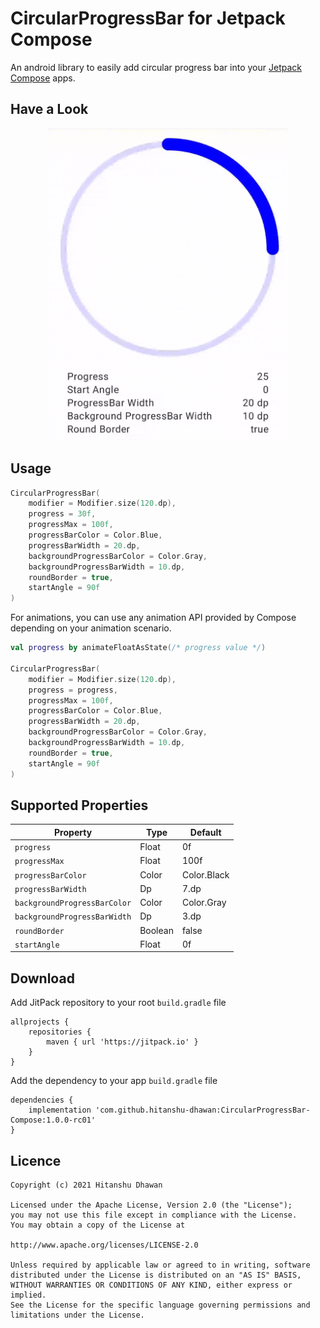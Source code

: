 # CircularProgressBar for Jetpack Compose

An android library to easily add circular progress bar into your [Jetpack Compose](https://developer.android.com/jetpack/compose) apps.


## Have a Look
<p align="center">
    <img src="images/demo.gif" height="500">
</p>


## Usage

```kotlin
CircularProgressBar(
    modifier = Modifier.size(120.dp),
    progress = 30f,
    progressMax = 100f,
    progressBarColor = Color.Blue,
    progressBarWidth = 20.dp,
    backgroundProgressBarColor = Color.Gray,
    backgroundProgressBarWidth = 10.dp,
    roundBorder = true,
    startAngle = 90f
)
```

For animations, you can use any animation API provided by Compose depending on your animation scenario.

```kotlin
val progress by animateFloatAsState(/* progress value */)

CircularProgressBar(
    modifier = Modifier.size(120.dp),
    progress = progress,
    progressMax = 100f,
    progressBarColor = Color.Blue,
    progressBarWidth = 20.dp,
    backgroundProgressBarColor = Color.Gray,
    backgroundProgressBarWidth = 10.dp,
    roundBorder = true,
    startAngle = 90f
)
```


## Supported Properties
| Property                        | Type       | Default        |
| ------------------------------- | ---------- | -------------- |
| `progress`                      | Float      | 0f             |
| `progressMax`                   | Float      | 100f           |
| `progressBarColor`              | Color      | Color.Black    |
| `progressBarWidth`              | Dp         | 7.dp           |
| `backgroundProgressBarColor`    | Color      | Color.Gray     |
| `backgroundProgressBarWidth`    | Dp         | 3.dp           |
| `roundBorder`                   | Boolean    | false          |
| `startAngle`                    | Float      | 0f             |


## Download
Add JitPack repository to your root `build.gradle` file
```
allprojects {
    repositories {
        maven { url 'https://jitpack.io' }
    }
}
```
Add the dependency to your app `build.gradle` file
```
dependencies {
    implementation 'com.github.hitanshu-dhawan:CircularProgressBar-Compose:1.0.0-rc01'
}
```


## Licence
```
Copyright (c) 2021 Hitanshu Dhawan

Licensed under the Apache License, Version 2.0 (the "License");
you may not use this file except in compliance with the License.
You may obtain a copy of the License at

http://www.apache.org/licenses/LICENSE-2.0

Unless required by applicable law or agreed to in writing, software
distributed under the License is distributed on an "AS IS" BASIS,
WITHOUT WARRANTIES OR CONDITIONS OF ANY KIND, either express or implied.
See the License for the specific language governing permissions and
limitations under the License.
```
